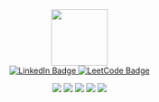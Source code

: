 <!--Hi there 👋
**Y3ASIN/Y3ASIN** is a ✨ _special_ ✨ repository because its `README.md` (this file) appears on your GitHub profile.

Here are some ideas to get you started:
- 🔭 I’m currently working on ...
- 🌱 I’m currently learning ...
- 👯 I’m looking to collaborate on ...
- 🤔 I’m looking for help with ...
- 💬 Ask me about ...
- 📫 How to reach me: ...
- 😄 Pronouns: ...
- ⚡ Fun fact: ...
:man_technologist: About me:
A passionate Full Stack Developer <img src="https://media.giphy.com/media/WUlplcMpOCEmTGBtBW/giphy.gif" width="30">
-->
<!--![header](https://capsule-render.vercel.app/api?type=waving&height=150&color=gradient&text=Hello%20there..&fontSize=30&reversal=true&fontAlign=50&fontAlignY=35)-->


<div id="header" align="center">
  <img src="https://media1.giphy.com/media/v1.Y2lkPTc5MGI3NjExaXhnaDMyeGt0ZG1saGI0MW1ia3kwOG1sbGdlZjUxcmRkdDgwYW01ZSZlcD12MV9pbnRlcm5hbF9naWZfYnlfaWQmY3Q9cw/3kPDmoWdBpQPNhCnUG/giphy.gif" width="100"/>

   <div id="badges">
      <a href="https://www.linkedin.com/in/y3asin/">
        <img src="https://img.shields.io/badge/LinkedIn-blue?style=for-the-badge&logo=linkedin&logoColor=white" alt="LinkedIn Badge"/>
      </a>
      <a href="https://leetcode.com/u/Y3ASiN/">
        <img src="https://img.shields.io/badge/LeetCode-gray?style=for-the-badge&logo=LeetCode" alt="LeetCode Badge"/>
      </a>
  </div>

![](http://github-profile-summary-cards.vercel.app/api/cards/profile-details?username=yeasinat&theme=merko)
![](http://github-profile-summary-cards.vercel.app/api/cards/repos-per-language?username=yeasinat&theme=merko)
![](http://github-profile-summary-cards.vercel.app/api/cards/most-commit-language?username=yeasinat&theme=merko)
![](http://github-profile-summary-cards.vercel.app/api/cards/stats?username=yeasinat&theme=merko)
![](http://github-profile-summary-cards.vercel.app/api/cards/productive-time?username=yeasinat&theme=merko&utcOffset=8)

</div>


<!--
        <a href="https://discordapp.com/users/yeasinat">
        <img src="https://img.shields.io/badge/Discord-gray?style=for-the-badge&logo=Discord" alt="Discord Badge"/>
      </a>
### Technologies :
<div>
  <img src="https://github.com/devicons/devicon/blob/master/icons/react/react-original-wordmark.svg" title="React" alt="React" width="40" height="40"/>&nbsp;
  <img src="https://github.com/devicons/devicon/blob/master/icons/redux/redux-original.svg" title="Redux" alt="Redux " width="40" height="40"/>&nbsp;
  <img src="https://github.com/devicons/devicon/blob/master/icons/nodejs/nodejs-original-wordmark.svg" title="NodeJS" alt="NodeJS" width="40" height="40"/>&nbsp;
  <img src="https://github.com/devicons/devicon/blob/master/icons/express/express-original.svg" title="Express JS" alt="Express JS" width="40" height="40"/>&nbsp;
  <img src="https://github.com/devicons/devicon/blob/master/icons/mongodb/mongodb-original.svg" title="MongoDB" alt="MongoDB" width="40" height="40"/>&nbsp;
  <img src="https://github.com/devicons/devicon/blob/master/icons/mysql/mysql-original-wordmark.svg" title="MySQL"  alt="MySQL" width="40" height="40"/>&nbsp;
  <img src="https://github.com/devicons/devicon/blob/master/icons/tailwindcss/tailwindcss-original.svg" title="Tailwind CSS" alt="Tailwind CSS" width="40" height="40"/>&nbsp;
  <img src="https://github.com/devicons/devicon/blob/master/icons/git/git-original-wordmark.svg" title="Git" alt="Git" width="40" height="40"/>&nbsp;
  <img src="https://github.com/devicons/devicon/blob/master/icons/javascript/javascript-original.svg" title="JavaScript" alt="JavaScript" width="40" height="40"/>&nbsp;
  <img src="https://github.com/devicons/devicon/blob/master/icons/css3/css3-plain-wordmark.svg"  title="CSS3" alt="CSS" width="40" height="40"/>&nbsp;
  <img src="https://github.com/devicons/devicon/blob/master/icons/html5/html5-original.svg" title="HTML5" alt="HTML" width="40" height="40"/>&nbsp;  
</div>
</br>
<hr>

### Stats :
<div align="center">
  <a href="https://git.io/streak-stats"><img src="http://github-readme-streak-stats.herokuapp.com?user=y3asin&theme=blue-green" alt="GitHub Streak" /></a>  
<div/>

</br>
</br>

<a content="center" href="https://github.com/Y3ASIN/github-readme-stats">
  <img height=200 align="center" src="https://github-readme-stats.vercel.app/api?username=Y3ASIN&card_width=400&theme=merko"/>
</a>
<a content="center" href="https://github.com/Y3ASIN/convoychat">
  <img height=200 align="center" src="https://github-readme-stats.vercel.app/api/top-langs?username=Y3ASIN&layout=compact&card_width=320&theme=merko"/>
</a>


![Snake animation](https://github.com/Y3ASIN/Y3ASIN/blob/output/github-contribution-grid-snake-dark.svg)

<hr> -->
<!-- <a href="https://visitcount.itsvg.in">
  <img src="https://visitcount.itsvg.in/api?id=yeasin&label=Visitors&pretty=true" />
</a> -->

